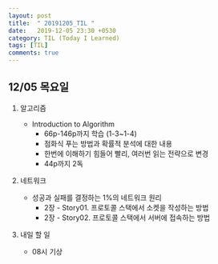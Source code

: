 ```yaml
---
layout: post
title:  " 20191205_TIL "
date:   2019-12-05 23:30 +0530
category: TIL (Today I Learned)
tags: [TIL]
comments: true
---
```




## 12/05 목요일



1. 알고리즘
   
   - Introduction to Algorithm
     - 66p-146p까지 학습 (1-3~1-4)
     - 점화식 푸는 방법과 확률적 분석에 대한 내용
     - 한번에 이해하기 힘들어 빨리, 여러번 읽는 전략으로 변경
     - 44p까지 2독
   
   
   
2. 네트워크

   - 성공과 실패를 결정하는 1%의 네트워크 원리
     - 2장 - Story01. 프로토콜 스택에서 소켓을 작성하는 방법
     - 2장 - Story02. 프로토콜 스택에서 서버에 접속하는 방법



3. 내일 할 일
   - 08시 기상
